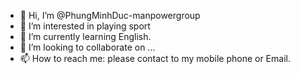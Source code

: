 - 👋 Hi, I’m @PhungMinhDuc-manpowergroup
- 👀 I’m interested in playing sport
- 🌱 I’m currently learning English.
- 💞️ I’m looking to collaborate on ...
- 📫 How to reach me: please contact to my mobile phone or Email.

<!---
PhungMinhDuc-manpowergroup/PhungMinhDuc-manpowergroup is a ✨ special ✨ repository because its `README.md` (this file) appears on your GitHub profile.
You can click the Preview link to take a look at your changes.
--->
